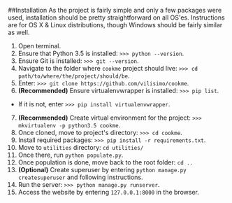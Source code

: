 ##Installation
As the project is fairly simple and only a few packages were used, installation 
should be pretty straightforward on all OS'es. Instructions are for OS X & Linux
distributions, though Windows should be fairly similar as well.

1. Open terminal.
2. Ensure that Python 3.5 is installed: `>>> python --version`.
3. Ensure Git is installed: `>>> git --version`.
4. Navigate to the folder where `cookme` project should live: `>>> cd 
path/to/where/the/project/should/be`.
5. Enter: `>>> git clone https://github.com/vilisimo/cookme`.
6. __(Recommended)__ Ensure virtualenvwrapper is installed: `>>> pip list`. 
  * If it is not, enter `>>> pip install virtualenvwrapper`.
7. __(Recommended)__ Create virtual environment for the project: `>>> mkvirtualenv -p python3.5 cookme`.
8. Once cloned, move to project's directory: `>>> cd cookme`.
9. Install required packages: `>>> pip install -r requirements.txt`.
10. Move to `utilities` directory: `cd utilities/`
11. Once there, run `python populate.py`.
12. Once population is done, move back to the root folder: `cd ..`
13. __(Optional)__ Create superuser by entering `python manage.py 
createsuperuser` and following instructions.
14. Run the server: `>>> python manage.py runserver`.
15. Access the website by entering `127.0.0.1:8000` in the browser.
